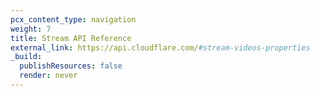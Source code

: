 ```yaml
---
pcx_content_type: navigation
weight: 7
title: Stream API Reference
external_link: https://api.cloudflare.com/#stream-videos-properties
_build:
  publishResources: false
  render: never
---
```


